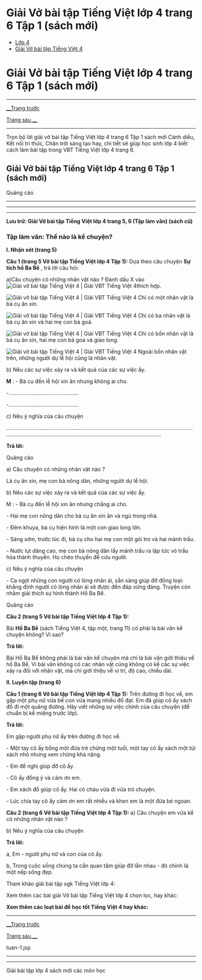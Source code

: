 # Giải Vở bài tập Tiếng Việt lớp 4 trang 6 Tập 1 (sách mới)

  * [Lớp 4](https://vietjack.com/series/lop-4.jsp)
  * [Giải Vở bài tập Tiếng Việt 4](https://vietjack.com/giai-vo-bai-tap-tieng-viet-4/index.jsp)



# Giải Vở bài tập Tiếng Việt lớp 4 trang 6 Tập 1 (sách mới)

* * *

[__Trang trước](https://vietjack.com/giai-vo-bai-tap-tieng-viet-4/tuan-1.jsp)

[Trang sau __](https://vietjack.com/giai-vo-bai-tap-tieng-viet-4/tuan-1.jsp)

* * *

Trọn bộ lời giải vở bài tập Tiếng Việt lớp 4 trang 6 Tập 1 sách mới Cánh diều, Kết nối tri thức, Chân trời sáng tạo hay, chi tiết sẽ giúp học sinh lớp 4 biết cách làm bài tập trong VBT Tiếng Việt lớp 4 trang 6.

## Giải Vở bài tập Tiếng Việt lớp 4 trang 6 Tập 1 (sách mới)

Quảng cáo

* * *

* * *

* * *

**Lưu trữ: Giải Vở bài tập Tiếng Việt lớp 4 trang 5, 6 (Tập làm văn) (sách cũ)**

### **Tập làm văn: Thế nào là kể chuyện?**

**I. Nhận xét (trang 5)**

**Câu 1 (trang 5 Vở bài tập Tiếng Việt lớp 4 Tập 1):** Dựa theo câu chuyện **Sự tích hổ Ba Bể** , trả lời câu hỏi: 

a)Câu chuyện có những nhân vật nào ? Đánh dấu X vào ![Giải vở bài tập Tiếng Việt 4 | Giải VBT Tiếng Việt 4](https://vietjack.com/giai-vo-bai-tap-tieng-viet-4/images/tap-lam-van-tuan-1-trang-5-6-vbt-tieng-viet-4-tap-1.PNG)thích hợp.

![Giải vở bài tập Tiếng Việt 4 | Giải VBT Tiếng Việt 4](https://vietjack.com/giai-vo-bai-tap-tieng-viet-4/images/tap-lam-van-tuan-1-trang-5-6-vbt-tieng-viet-4-tap-1.PNG) Chỉ có một nhân vật là bà cụ ăn xin.

![Giải vở bài tập Tiếng Việt 4 | Giải VBT Tiếng Việt 4](https://vietjack.com/giai-vo-bai-tap-tieng-viet-4/images/tap-lam-van-tuan-1-trang-5-6-vbt-tieng-viet-4-tap-1.PNG) Chỉ có ba nhân vật là bà cụ ăn xin và hai mẹ con bà goá.

![Giải vở bài tập Tiếng Việt 4 | Giải VBT Tiếng Việt 4](https://vietjack.com/giai-vo-bai-tap-tieng-viet-4/images/luyen-tu-va-cau-tuan-17-trang-127-128-129-130-vbt-tieng-viet-4-tap-1.PNG) Chỉ có bốn nhân vật là bà cụ ăn xin, hai mẹ con bà goá và giao long.

![Giải vở bài tập Tiếng Việt 4 | Giải VBT Tiếng Việt 4](https://vietjack.com/giai-vo-bai-tap-tieng-viet-4/images/tap-lam-van-tuan-1-trang-5-6-vbt-tieng-viet-4-tap-1.PNG) Ngoài bốn nhân vật trên, những người dự lễ hội cũng là nhân vật.

b) Nêu các sự việc xảy ra và kết quả của các sự việc ấy.

**M** : - Bà cụ đến lễ hội xin ăn nhưng không ai cho.

-……………………………………….

-……………………………………….

c) Nêu ý nghĩa của câu chuyện

………………………………………………………………………………………………………………………………………………………………………………………………………

**Trả lời:**

Quảng cáo

a) Câu chuyện có những nhân vật nào ?

Là cụ ăn xin, mẹ con bà nông dân, những người dự lễ hội.

b) Nêu các sự việc xảy ra và kết quả của các sự việc ấy.

M : - Bà cụ đến lễ hội xin ăn nhưng chẳng ai cho.

\- Hai mẹ con nông dân cho bà cụ ăn xin ăn và ngủ trong nhà.

\- Đêm khuya, bà cụ hiện hình là một con giao long lớn.

\- Sáng sớm, trước lúc đi, bà cụ cho hai mẹ con một gói tro và hai mảnh trấu.

\- Nước lụt dâng cao, mẹ con bà nông dân lấy mảnh trấu ra lập tức vỏ trấu hóa thành thuyền. Họ chèo thuyền để cứu người.

c) Nêu ý nghĩa của câu chuyện

\- Ca ngợi những con người có lòng nhân ái, sẵn sàng giúp đỡ đồng loại: khẳng định người có lòng nhân ái sẽ được đền đáp xứng đáng. Truyện còn nhằm giải thích sự hình thành Hồ Ba Bể.

Quảng cáo

**Câu 2 (trang 5 Vở bài tập Tiếng Việt lớp 4 Tập 1):**

Bài **Hồ Ba Bể** (sách Tiếng Việt 4, tập một, trang 11) có phải là bài văn kể chuyện không? Vì sao? 

**Trả lời:**

Bài Hồ Ba Bể không phải là bài văn kể chuyện mà chỉ là bài văn giới thiệu về hồ Ba Bể. Vì bài văn không có các nhân vật cũng không có kể các sự việc xảy ra đối với nhân vật, mà chỉ giới thiệu về vị trí, độ cao, chiều dài.

**II. Luyện tập (trang 6)**

**Câu 1 (trang 6 Vở bài tập Tiếng Việt lớp 4 Tập 1):** Trên đường đi học về, em gặp một phụ nữ vừa bế con vừa mang nhiều đồ đạt. Em đã giúp cô ấy xách đồ đi một quãng đường. Hãy viết những sự việc chính của câu chuyện (để chuẩn bị kể miệng trước lớp).

**Trả lời:**

Em gặp người phụ nữ ấy trên đường đi học về.

\- Một tay cô ấy bồng một đứa trẻ chừng một tuổi, một tay cô ấy xách một túi xách nhỏ nhưng xem chừng khá nặng.

\- Em đề nghị giúp đỡ cô ấy. 

\- Cô ấy đồng ý và cảm ơn em. 

\- Em xách đồ giúp cô ấy. Hai cô cháu vừa đi vừa trò chuyện. 

\- Lúc chia tay cô ấy cảm ơn em rất nhiều và khen em là một đứa bé ngoan. 

**Câu 2 (trang 6 Vở bài tập Tiếng Việt lớp 4 Tập 1):** a) Câu chuyện em vừa kể có những nhân vật nào ?

b) Nêu ý nghĩa của câu chuyện 

**Trả lời:**

a, Em - người phụ nữ và con của cô ấy.

b, Trong cuộc sống chúng ta cần quan tâm giúp đỡ lẫn nhau - đó chính là một nếp sống đẹp.

Tham khảo giải bài tập sgk Tiếng Việt lớp 4:

Xem thêm các bài giải Vở bài tập Tiếng Việt lớp 4 chọn lọc, hay khác:

**Xem thêm các loạt bài để học tốt Tiếng Việt 4 hay khác:**

* * *

[__Trang trước](https://vietjack.com/giai-vo-bai-tap-tieng-viet-4/tuan-1.jsp)

[Trang sau __](https://vietjack.com/giai-vo-bai-tap-tieng-viet-4/tuan-1.jsp)

tuan-1.jsp

* * *

* * *

Giải bài tập lớp 4 sách mới các môn học
